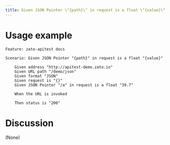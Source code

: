 ```yaml
---
title: Given JSON Pointer \"{path}\" in request is a float \"{value}\"
---
```


Usage example
=============

    Feature: zato-apitest docs

    Scenario: Given JSON Pointer "{path}" in request is a float "{value}"

        Given address "http://apitest-demo.zato.io"
        Given URL path "/demo/json"
        Given format "JSON"
        Given request is "{}"
        Given JSON Pointer "/a" in request is a float "39.7"

        When the URL is invoked

        Then status is "200"

Discussion
==========

(None)
